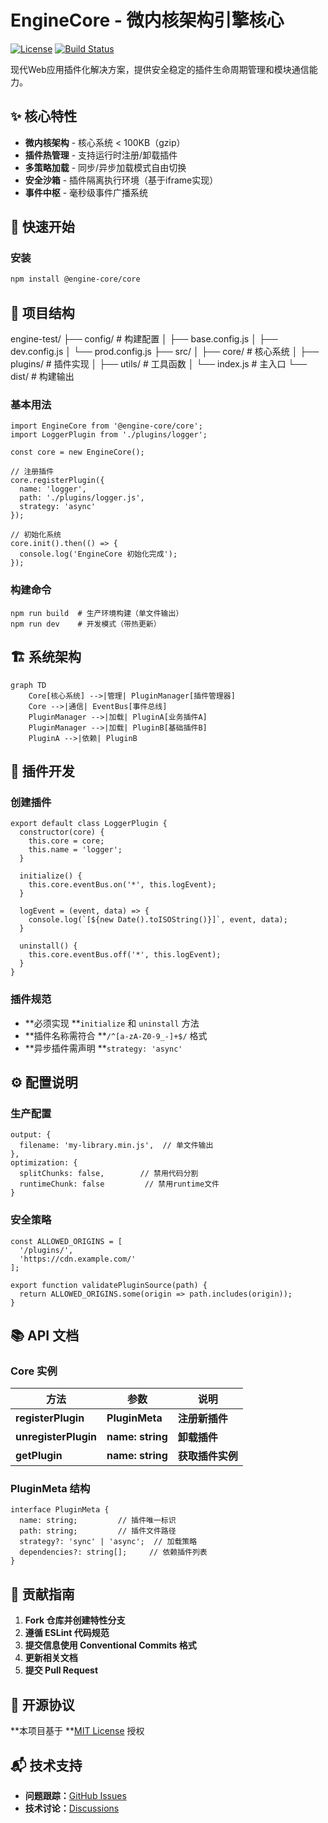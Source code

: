 # EngineCore - 微内核架构引擎核心

[![License](https://img.shields.io/badge/license-MIT-blue.svg)](LICENSE)
[![Build Status](https://img.shields.io/badge/build-passing-brightgreen)](https://github.com/yourname/engine-test/actions)

现代Web应用插件化解决方案，提供安全稳定的插件生命周期管理和模块通信能力。

## ✨ 核心特性

- **微内核架构** - 核心系统 < 100KB（gzip）
- **插件热管理** - 支持运行时注册/卸载插件
- **多策略加载** - 同步/异步加载模式自由切换
- **安全沙箱** - 插件隔离执行环境（基于iframe实现）
- **事件中枢** - 毫秒级事件广播系统

## 🚀 快速开始

### 安装

```bash
npm install @engine-core/core
```

## 📂 项目结构

engine-test/
├── config/         # 构建配置
│   ├── base.config.js
│   ├── dev.config.js
│   └── prod.config.js
├── src/
│   ├── core/       # 核心系统
│   ├── plugins/    # 插件实现
│   ├── utils/      # 工具函数
│   └── index.js    # 主入口
└── dist/           # 构建输出


### 基本用法

```
import EngineCore from '@engine-core/core';
import LoggerPlugin from './plugins/logger';

const core = new EngineCore();

// 注册插件
core.registerPlugin({
  name: 'logger',
  path: './plugins/logger.js',
  strategy: 'async'
});

// 初始化系统
core.init().then(() => {
  console.log('EngineCore 初始化完成');
});
```

### 构建命令

```
npm run build  # 生产环境构建（单文件输出）
npm run dev    # 开发模式（带热更新）
```

## 🏗️ 系统架构

``````mermaid
graph TD
    Core[核心系统] -->|管理| PluginManager[插件管理器]
    Core -->|通信| EventBus[事件总线]
    PluginManager -->|加载| PluginA[业务插件A]
    PluginManager -->|加载| PluginB[基础插件B]
    PluginA -->|依赖| PluginB
``````



## 🔌 插件开发

### 创建插件

```
export default class LoggerPlugin {
  constructor(core) {
    this.core = core;
    this.name = 'logger';
  }

  initialize() {
    this.core.eventBus.on('*', this.logEvent);
  }

  logEvent = (event, data) => {
    console.log(`[${new Date().toISOString()}]`, event, data);
  }

  uninstall() {
    this.core.eventBus.off('*', this.logEvent);
  }
}
```

### 插件规范

* **必须实现 **`initialize` 和 `uninstall` 方法
* **插件名称需符合 **`/^[a-zA-Z0-9_-]+$/` 格式
* **异步插件需声明 **`strategy: 'async'`

## ⚙️ 配置说明

### 生产配置

```
output: {
  filename: 'my-library.min.js',  // 单文件输出
},
optimization: {
  splitChunks: false,        // 禁用代码分割
  runtimeChunk: false         // 禁用runtime文件
}
```

### 安全策略

```
const ALLOWED_ORIGINS = [
  '/plugins/',
  'https://cdn.example.com/'
];

export function validatePluginSource(path) {
  return ALLOWED_ORIGINS.some(origin => path.includes(origin));
}
```

## 📚 API 文档

### Core 实例

| **方法**             | **参数**         | **说明**         |
| -------------------------- | ---------------------- | ---------------------- |
| **registerPlugin**   | **PluginMeta**   | **注册新插件**   |
| **unregisterPlugin** | **name: string** | **卸载插件**     |
| **getPlugin**        | **name: string** | **获取插件实例** |

### PluginMeta 结构

```
interface PluginMeta {
  name: string;         // 插件唯一标识
  path: string;         // 插件文件路径
  strategy?: 'sync' | 'async';  // 加载策略
  dependencies?: string[];     // 依赖插件列表
}
```

## 🤝 贡献指南

1. **Fork 仓库并创建特性分支**
2. **遵循 ESLint 代码规范**
3. **提交信息使用 Conventional Commits 格式**
4. **更新相关文档**
5. **提交 Pull Request**

## 📜 开源协议

**本项目基于 **[MIT License](LICENSE) 授权

## 📬 技术支持

* **问题跟踪：**[GitHub Issues](https://github.com/yourname/engine-test/issues)
* **技术讨论：**[Discussions](https://github.com/yourname/engine-test/discussions)